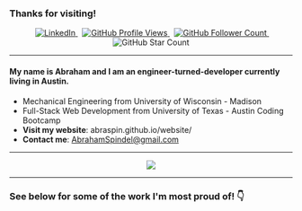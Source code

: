 ### Thanks for visiting! 
<p align="center">
    <span>&nbsp;</span>
    <a href="https://www.linkedin.com/in/abrahamspindel">
        <img src="https://img.shields.io/badge/LinkedIn-blue?style=flat-square&logo=Linkedin&logoColor=white" alt="LinkedIn" />
    </a>
    <span>&nbsp;</span>
    <a href="https://github.com/abraspin/abraspin">
        <img src="https://pageview.vercel.app/?github_user=abraspin" alt="GitHub Profile Views" />
    </a>
    <span>&nbsp;</span>
    <a href="https://github.com/abraspin?tab=followers">
        <img src="https://img.shields.io/github/followers/tariq86.svg?label=follow&style=social" alt="GitHub Follower Count" />
    </a>
    <span>&nbsp;</span>
        <img src="https://img.shields.io/github/stars/abraspin?style=social" alt="GitHub Star Count" />
</p>



---
#### My name is Abraham and I am an engineer-turned-developer currently living in Austin.

- Mechanical Engineering from University of Wisconsin - Madison    
- Full-Stack Web Development from University of Texas - Austin Coding Bootcamp   
- **Visit my website**: abraspin.github.io/website/    
- **Contact me**: [AbrahamSpindel@gmail.com](mailto:AbrahamSpindel@gmail.com)  


---


<p align="center">
    <img src="https://github-readme-stats.vercel.app/api?username=abraspin&show_icons=true&theme=light" />
</p>

---
### See below for some of the work I'm most proud of! 👇






<!--
**abraspin/abraspin** is a ✨ _special_ ✨ repository because its `README.md` (this file) appears on your GitHub profile.

Here are some ideas to get you started:

- 🔭 I’m currently working on ...
- 🌱 I’m currently learning ...
- 👯 I’m looking to collaborate on ...
- 🤔 I’m looking for help with ...
- 💬 Ask me about ...
- 📫 How to reach me: ...
- 😄 Pronouns: ...
- ⚡ Fun fact: ...
-->
